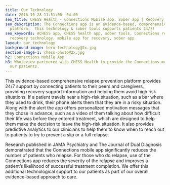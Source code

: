 ```yaml
---
title: Our Technology
date: 2018-10-28 11:51:00 -04:00
seo_title: CHESS Health - Connections Mobile app, Sober app | Recovery Technology
seo_description: The Connections app is an evidence-based, comprehensive relapse prevention
  platform.  This technology & sober tools supports patients 24/7!
seo_keywords: ACHESS app, CHESS health app, sober tools, Connections recovery app,
  recovery technology, mobile app for recovery, sober app
layout: our_technology
background-image: hero-technology@2x.jpg
section-image-1: chess-photo@2x.jpg
h2: Connections Mobile App
h3: Wholeview partnered with CHESS Health to provide the Connections mobile app to
  our patients.
---
```


This evidence-based comprehensive relapse prevention platform provides 24/7 support by connecting patients to their peers and caregivers, providing recovery support information and helping them avoid high risk situations.  If a patient travels near a high-risk situation, such as a bar where they used to drink, their phone alerts them that they are in a risky situation.  Along with the alert the app offers personalized motivation messages that they chose in advance, such as a video of them talking about how difficult their life was before they entered treatment, which are designed to help them make the decision to leave the high-risk situation.  It also provides predictive analytics to our clinicians to help them to know when to reach out to patients to try to prevent a slip or a full relapse.

Research published in JAMA Psychiatry and The Journal of Dual Diagnosis demonstrated that the Connections mobile app significantly reduces the number of patients who relapse. For those who do relapse, use of the Connections app reduces the severity of the relapse and improves a patient’s likelihood of successful treatment completion.  We offer this additional technological support to our patients as part of our overall evidence-based approach to care.
